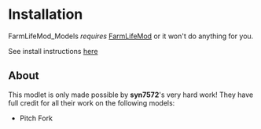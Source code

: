 # Installation

FarmLifeMod_Models *requires* [FarmLifeMod](https://github.com/stasis78/7dtd-mods/tree/master/FarmLifeMod) or it won't do anything for you.

See install instructions [here](https://github.com/stasis78/7dtd-mods/tree/master/FarmLifeMod/README.md)

## About

This modlet is only made possible by **syn7572**'s very hard work! They have full credit for all their work on the following models:

- Pitch Fork
